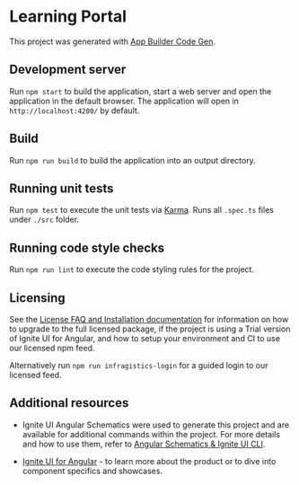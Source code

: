 # Learning Portal

This project was generated with [App Builder Code Gen](https://www.infragistics.com/products/appbuilder).

## Development server

Run `npm start` to build the application, start a web server and open the application in the default browser. The application will open in `http://localhost:4200/` by default.

## Build

Run `npm run build` to build the application into an output directory.

## Running unit tests

Run `npm test` to execute the unit tests via [Karma](https://karma-runner.github.io). Runs all `.spec.ts` files under `./src` folder.

## Running code style checks

Run `npm run lint` to execute the code styling rules for the project.

## Licensing

See the [License FAQ and Installation documentation](https://www.infragistics.com/products/ignite-ui-angular/angular/components/general/ignite-ui-licensing) for information on how to upgrade to the full licensed package, if the project is using a Trial version of Ignite UI for Angular, and how to setup your environment and CI to use our licensed npm feed.

Alternatively run `npm run infragistics-login` for a guided login to our licensed feed.

## Additional resources

- Ignite UI Angular Schematics were used to generate this project and are available for additional commands within the project. For more details and how to use them, refer to [Angular Schematics & Ignite UI CLI](https://www.infragistics.com/products/ignite-ui-angular/angular/components/general/cli-overview).

- [Ignite UI for Angular](https://www.infragistics.com/products/ignite-ui-angular) - to learn more about the product or to dive into component specifics and showcases.
